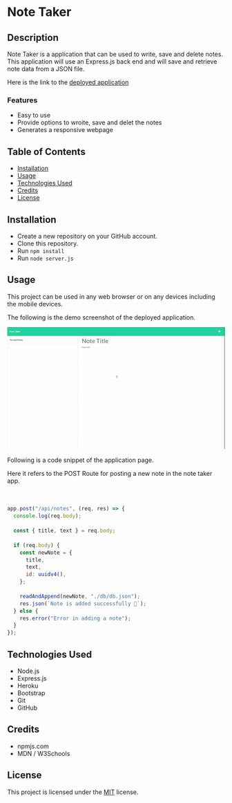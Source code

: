 # Note Taker

## Description

Note Taker is a application that can be used to write, save and delete notes. This application will use an Express.js back end and will save and retrieve note data from a JSON file.

Here is the link to the [deployed application]()

### Features

- Easy to use
- Provide options to wroite, save and delet the notes
- Generates a responsive webpage

## Table of Contents

- [Installation](#installation)
- [Usage](#usage)
- [Technologies Used](#technologies-used)
- [Credits](#credits)
- [License](#license)

## Installation

- Create a new repository on your GitHub account.
- Clone this repository.
- Run `npm install`
- Run `node server.js`

## Usage

This project can be used in any web browser or on any devices including the mobile devices.

The following is the demo screenshot of the deployed application.

![Demo screenshot](./images/demo-note-taker.gif)

Following is a code snippet of the application page.

Here it refers to the POST Route for posting a new note in the note taker app.

```Node.js


app.post("/api/notes", (req, res) => {
  console.log(req.body);

  const { title, text } = req.body;

  if (req.body) {
    const newNote = {
      title,
      text,
      id: uuidv4(),
    };

    readAndAppend(newNote, "./db/db.json");
    res.json(`Note is added successfully 🚀`);
  } else {
    res.error("Error in adding a note");
  }
});

```

## Technologies Used

- Node.js
- Express.js
- Heroku
- Bootstrap
- Git
- GitHub

## Credits

- npmjs.com
- MDN / W3Schools

## License

This project is licensed under the [MIT](./LICENSE) license.
